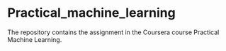 # Practical_machine_learning

The repository contains the assignment in the Coursera course Practical Machine Learning.
